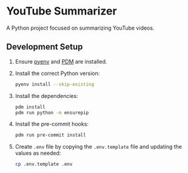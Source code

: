 # YouTube Summarizer

A Python project focused on summarizing YouTube videos.


## Development Setup

1. Ensure [pyenv](https://github.com/pyenv/pyenv) and [PDM](https://pdm.fming.dev/) are installed.

2. Install the correct Python version:

    ```bash
    pyenv install --skip-existing
    ```

3. Install the dependencies:

    ```bash
    pdm install
    pdm run python -m ensurepip
    ```

4. Install the pre-commit hooks:

    ```bash
    pdm run pre-commit install
    ```

5. Create `.env` file by copying the `.env.template` file and updating the values as needed:

    ```bash
    cp .env.template .env
    ```
